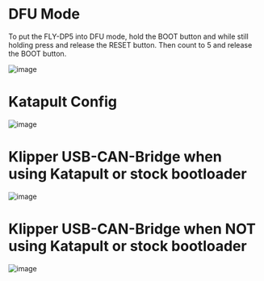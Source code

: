 # DFU Mode

To put the FLY-DP5 into DFU mode, hold the BOOT button and while still holding press and release the RESET button. Then count to 5 and release the BOOT button.

![image](https://github.com/Esoterical/voron_canbus/assets/124253477/be5ae84e-41ce-43bb-94d2-79e6fbc6a82a)




# Katapult Config

![image](https://github.com/Esoterical/voron_canbus/assets/124253477/ee04bdb5-164d-4475-83a0-e675626c7a0a)


# Klipper USB-CAN-Bridge when using Katapult or stock bootloader

![image](https://github.com/Esoterical/voron_canbus/assets/124253477/d1dfe729-eba7-457b-8c3f-4a0c3b80aec0)


# Klipper USB-CAN-Bridge when **NOT** using Katapult or stock bootloader

![image](https://github.com/Esoterical/voron_canbus/assets/124253477/b7bcdc4b-6ff7-4e58-b3b3-7604604145db)


